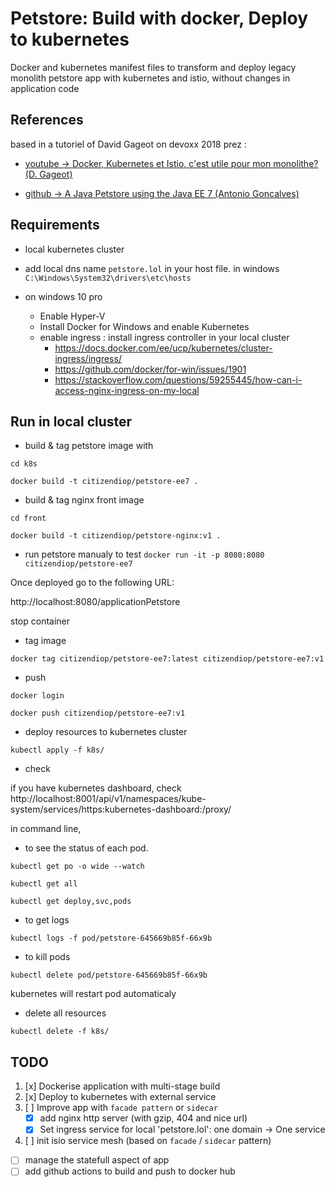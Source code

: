 # Petstore: Build with docker, Deploy to kubernetes 

Docker and kubernetes manifest files to transform and deploy legacy monolith petstore app with kubernetes and istio, without changes in application code  

## References

based in a tutoriel of David Gageot on devoxx 2018 prez :

- [youtube -> Docker, Kubernetes et Istio, c'est utile pour mon monolithe? (D. Gageot)](https://www.youtube.com/watch?v=Z_sNyT0hcVw)

- [github -> A Java Petstore using the Java EE 7 (Antonio Goncalves)](https://github.com/agoncal/agoncal-application-petstore-ee7)


## Requirements

- local kubernetes cluster
- add local dns name `petstore.lol` in your host file. in windows `C:\Windows\System32\drivers\etc\hosts`

- on windows 10 pro
	- Enable Hyper-V
	- Install Docker for Windows and enable Kubernetes
	- enable ingress : install ingress controller in your local cluster 
		- https://docs.docker.com/ee/ucp/kubernetes/cluster-ingress/ingress/
		- https://github.com/docker/for-win/issues/1901
		- https://stackoverflow.com/questions/59255445/how-can-i-access-nginx-ingress-on-my-local	
## Run in local cluster

* build & tag petstore image with 

`cd k8s`

`docker build -t citizendiop/petstore-ee7 .`

* build & tag nginx front image 

`cd front`

`docker build -t citizendiop/petstore-nginx:v1 .`

* run petstore manualy to test
`docker run -it -p 8080:8080 citizendiop/petstore-ee7`

Once deployed go to the following URL:

http://localhost:8080/applicationPetstore

stop container

* tag image

`docker tag citizendiop/petstore-ee7:latest citizendiop/petstore-ee7:v1`

* push

`docker login`

`docker push citizendiop/petstore-ee7:v1`

* deploy resources to kubernetes cluster

`kubectl apply -f k8s/`

* check 

if you have kubernetes dashboard, check
http://localhost:8001/api/v1/namespaces/kube-system/services/https:kubernetes-dashboard:/proxy/

in command line, 

* to see the status of each pod.

`kubectl get po -o wide --watch`

`kubectl get all`

`kubectl get deploy,svc,pods`

* to get logs

`kubectl logs -f pod/petstore-645669b85f-66x9b`

* to kill pods

`kubectl delete pod/petstore-645669b85f-66x9b`

kubernetes will restart pod automaticaly

* delete all resources

`kubectl delete -f k8s/`


## TODO

1. [x] Dockerise application with multi-stage build
2. [x] Deploy to kubernetes with external service
3. [ ] Improve app with `facade pattern` or `sidecar`
	- [x] add nginx http server (with gzip, 404 and nice url)
	- [x] Set ingress service for local 'petstore.lol': one domain -> One service
5. [ ] init isio service mesh (based on `facade` / `sidecar` pattern)

- [ ] manage the statefull aspect of app
- [ ] add github actions to build and push to docker hub